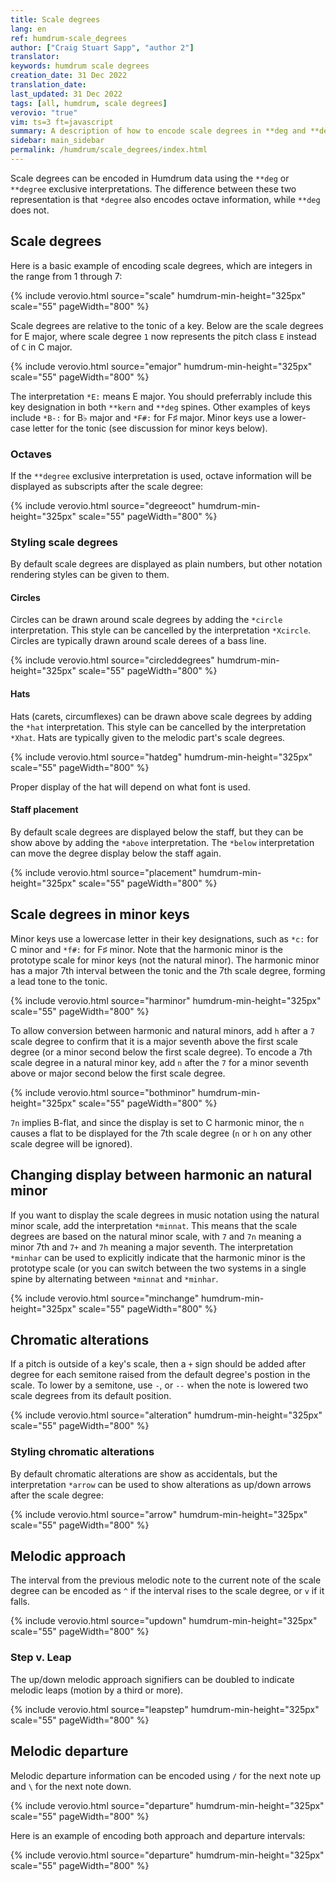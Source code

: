 ```yaml
---
title: Scale degrees
lang: en 
ref: humdrum-scale_degrees
author: ["Craig Stuart Sapp", "author 2"]
translator: 
keywords: humdrum scale degrees
creation_date: 31 Dec 2022
translation_date:
last_updated: 31 Dec 2022
tags: [all, humdrum, scale degrees]
verovio: "true"
vim: ts=3 ft=javascript
summary: A description of how to encode scale degrees in **deg and **degree spines.
sidebar: main_sidebar
permalink: /humdrum/scale_degrees/index.html
---
```


Scale degrees can be encoded in Humdrum data using the `**deg` or
`**degree` exclusive interpretations.  The difference between these two
representation is that `*degree` also encodes octave information,
while `**deg` does not.

## Scale degrees ##

Here is a basic example of encoding scale degrees, which are
integers in the range from&nbsp;1 through&nbsp;7:

{% include verovio.html
	source="scale"
	humdrum-min-height="325px"
	scale="55"
	pageWidth="800"
%}
<script type="application/x-humdrum" id="scale">
**kern	**deg
*clefG2	*
*M4/4	*
*k[]	*
*C:	*C:
=1	=1
4c	1
4d	2
4e	3
4f	4
4g	5
4a	6
4b	7
4cc	1
=	=
*-	*-
</script>

Scale degrees are relative to the tonic of a key.  Below are the
scale degrees for E major, where scale degree `1` now represents
the pitch class `E` instead of `C` in C major.

{% include verovio.html
	source="emajor"
	humdrum-min-height="325px"
	scale="55"
	pageWidth="800"
%}
<script type="application/x-humdrum" id="emajor">
**kern	**deg
*clefG2	*
*M4/4	*
*k[f#c#g#d#]	*
*E:	*E:
=1	=1
4e	1
4f#	2
4g#	3
4a	4
4b	5
4cc#	6
4dd#	7
4ee	1
=	=
*-	*-
</script>

The interpretation `*E:` means E major.  You should preferrably
include this key designation in both `**kern` and `**deg` spines.
Other examples of keys include `*B-:` for B&#x266d; major and `*F#:`
for F&#x266f; major.  Minor keys use a lower-case letter for the
tonic (see discussion for minor keys below).

### Octaves ###

If the `**degree` exclusive interpretation is used, octave information
will be displayed as subscripts after the scale degree:

{% include verovio.html
	source="degreeoct"
	humdrum-min-height="325px"
	scale="55"
	pageWidth="800"
%}
<script type="application/x-humdrum" id="degreeoct">
**kern	**degree
*clefG2	*
*M4/4	*
*k[]	*
*C:	*C:
=1	=1
4c	1/4
4d	2/4
4e	3/4
4f	4/4
4g	5/4
4a	6/4
4b	7/4
4ee	1/5
=	=
*-	*-
</script>





### Styling scale degrees ###

By default scale degrees are displayed as plain numbers, but other 
notation rendering styles can be given to them.  


#### Circles ####

Circles can be drawn around scale degrees by adding the `*circle` interpretation.
This style can be cancelled by the interpretation `*Xcircle`.   Circles are 
typically drawn around scale derees of a bass line.

{% include verovio.html
	source="circleddegrees"
	humdrum-min-height="325px"
	scale="55"
	pageWidth="800"
%}
<script type="application/x-humdrum" id="circleddegrees">
**kern	**deg
*clefG2	*circle
*M4/4	*
*k[f#c#g#d#]	*
*E:	*E:
=1	=1
4e	1
4f#	2
4g#	3
4a	4
4b	5
*	*Xcircle
4cc#	6
4dd#	7
4ee	1
=	=
*-	*-
</script>

#### Hats ####

Hats (carets, circumflexes)  can be drawn above scale degrees by adding the `*hat` interpretation.
This style can be cancelled by the interpretation `*Xhat`.  Hats are typically given to the
melodic part's scale degrees.

{% include verovio.html
	source="hatdeg"
	humdrum-min-height="325px"
	scale="55"
	pageWidth="800"
%}
<script type="application/x-humdrum" id="hatdeg">
**kern	**deg
*clefG2	*hat
*M4/4	*
*k[f#c#g#d#]	*
*E:	*E:
=1	=1
4e	1
4f#	2
4g#	3
4a	4
4b	5
*	*Xhat
4cc#	6
4dd#	7
4ee	1
=	=
*-	*-
</script>

Proper display of the hat will depend on what font is used.

#### Staff placement ####

By default scale degrees are displayed below the staff, but they can be show above by adding the `*above`
interpretation.  The `*below` interpretation can move the degree display below the staff again.

{% include verovio.html
	source="placement"
	humdrum-min-height="325px"
	scale="55"
	pageWidth="800"
%}
<script type="application/x-humdrum" id="placement">
**kern	**deg
*clefG2	*above
*M4/4	*
*k[f#c#g#d#]	*
*E:	*E:
=1	=1
4e	1
4f#	2
4g#	3
4a	4
4b	5
*	*below
4cc#	6
4dd#	7
4ee	1
=	=
*-	*-
</script>


## Scale degrees in minor keys ##

Minor keys use a lowercase letter in their key designations, such
as `*c:` for C minor and `*f#:` for F&#x266f; minor.  Note that the
harmonic minor is the prototype scale for minor keys (not the natural
minor).  The harmonic minor has a major 7th interval between the
tonic and the 7th scale degree, forming a lead tone to the tonic.

{% include verovio.html
	source="harminor"
	humdrum-min-height="325px"
	scale="55"
	pageWidth="800"
%}
<script type="application/x-humdrum" id="harminor">
**kern	**deg
*clefG2	*
*M4/4	*
*k[b-e-a-]	*
*c:	*c:
=1	=1
4c	1
4d	2
4e-	3
4f	4
4g	5
4a-	6
4bn	7
4cc	1
=	=
*-	*-
</script>

To allow conversion between harmonic and natural minors, add `h` after a `7` scale degree
to confirm that it is a major seventh above the first scale degree (or a minor second below
the first scale degree).  To encode a 7th scale degree in a natural minor key, add `n` after the `7` 
for a minor seventh above or major second below the first scale degree.

{% include verovio.html
	source="bothminor"
	humdrum-min-height="325px"
	scale="55"
	pageWidth="800"
%}
<script type="application/x-humdrum" id="bothminor">
**kern	**deg
*clefG2	*
*M4/4	*
*k[b-e-a-]	*
*c:	*c:
=1	=1
4c	1
4d	2
4e-	3
4f	4
4g	5
4a-	6
4b	7h
4cc	1
=1||	=1||
4c	1
4d	2
4e-	3
4f	4
4g	5
4a-	6
4b-	7n
4cc	1
=	=
*-	*-
</script>

`7n` implies B-flat, and since the display is set to C harmonic minor, the `n` causes a flat to 
be displayed for the 7th scale degree (`n` or `h` on any other scale degree will be ignored).



## Changing display between harmonic an natural minor ##

If you want to display the scale degrees in music notation using the natural minor scale, 
add the interpretation `*minnat`.   This means that the scale degrees are based on the
natural minor scale, with `7` and `7n` meaning a minor 7th and `7+` and `7h` meaning
a major seventh.  The interpretation `*minhar` can be used to explicitly indicate
that the harmonic minor is the prototype scale (or you can switch between the
two systems in a single spine by alternating between `*minnat` and `*minhar`.

{% include verovio.html
	source="minchange"
	humdrum-min-height="325px"
	scale="55"
	pageWidth="800"
%}
<script type="application/x-humdrum" id="minchange">
**kern	**deg
*clefG2	*minnat
*M4/4	*arrow
*k[b-e-a-]	*
*c:	*c:
=	=
!!LO:TX:a:t=Natural minor degree display
4c	1
4d	2
4e-	3
4f	4
4g	5
4a-	6
4b-	7
4b-	7n
4b-	7h-
4cc	1
=||	=||
!!LO:TX:a:t=Harmonic minor degree display
4c	1
4d	2
4e-	3
4f	4
4g	5
4a-	6
4b	7
4b	7h
4b	7n+
4cc	1
==	==
*-	*-
</script>



## Chromatic alterations ##

If a pitch is outside of a key's scale, then a `+` sign
should be added after degree for each semitone raised
from the default degree's postion in the scale.  To lower
by a semitone, use `-`, or `--` when the note is lowered
two scale degrees from its default position.

{% include verovio.html
	source="alteration"
	humdrum-min-height="325px"
	scale="55"
	pageWidth="800"
%}
<script type="application/x-humdrum" id="alteration">
**kern	**deg
*clefG2	*
*M4/4	*
*k[]	*
*C:	*C:
=1	=1
4c	1
4d	2
4e-	3-
4f#	4+
4g##	5++
4a--	6--
4b	7
4cc	1
=	=
*-	*-
</script>

### Styling chromatic alterations ###

By default chromatic alterations are show as accidentals, but the
interpretation `*arrow` can be used to show alterations as up/down
arrows after the scale degree:

{% include verovio.html
	source="arrow"
	humdrum-min-height="325px"
	scale="55"
	pageWidth="800"
%}
<script type="application/x-humdrum" id="arrow">
**kern	**deg
*clefG2	*
*M4/4	*
*k[]	*
*C:	*C:
=1	=1
*	*arrow
4c	1
4d	2
4e-	3-
4f#	4+
4g##	5++
4a--	6--
4b	7
4cc	1
=	=
*-	*-
</script>



## Melodic approach ##

The interval from the previous melodic note to the current note of
the scale degree can be encoded as `^` if the interval rises to the
scale degree, or `v` if it falls. 

{% include verovio.html
	source="updown"
	humdrum-min-height="325px"
	scale="55"
	pageWidth="800"
%}
<script type="application/x-humdrum" id="updown">
**kern	**deg
*clefG2	*
*M4/4	*
*k[]	*
*C:	*C:
=1	=1
4c	1
4d	^2
4e	^3
4f	^4
4g	^5
4f	v4
4e	v3
4d	v2
4c	v1
=	=
*-	*-
</script>


### Step v. Leap

The up/down melodic approach signifiers can be doubled to indicate melodic leaps (motion by a third 
or more).

{% include verovio.html
	source="leapstep"
	humdrum-min-height="325px"
	scale="55"
	pageWidth="800"
%}
<script type="application/x-humdrum" id="leapstep">
**kern	**deg
*clefG2	*
*M4/4	*
*k[]	*
*C:	*C:
=1	=1
4c	1
4e	^^3
4d	v2
4f	^^4
4a	^^6
4g	v5
4f	v4
4d	vv2
4c	v1
=	=
*-	*-
</script>


## Melodic departure ##

Melodic departure information can be encoded using `/` for the next note up and `\` for the
next note down.

{% include verovio.html
	source="departure"
	humdrum-min-height="325px"
	scale="55"
	pageWidth="800"
%}
<script type="application/x-humdrum" id="departure">
**kern	**deg
*clefG2	*
*M4/4	*
*k[]	*
*C:	*C:
=1	=1
4c	1//
4e	3\
4d	2//
4f	4//
4a	6\
4g	5\
4f	4\\
4d	2/
4c	1
=	=
*-	*-
</script>

Here is an example of encoding both approach and departure intervals:

{% include verovio.html
	source="departure"
	humdrum-min-height="325px"
	scale="55"
	pageWidth="800"
%}
<script type="application/x-humdrum" id="departure">
**kern	**deg
*clefG2	*
*M4/4	*
*k[]	*
*C:	*C:
=1	=1
4c	1//
4e	^^3\
4d	v2//
4f	^^4//
4a	^^6\
4g	v5\
4f	v4\\
4d	vv2/
4c	v1
=	=
*-	*-
</script>



